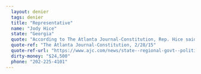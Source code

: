 ```yaml
---
  layout: denier
  tags: denier
  title: "Representative"
  name: "Jody Hice"
  state: "Georgia"
  quote: "According to The Atlanta Journal-Constitution, Rep. Hice said in a prepared statement: \"It is a shame that because a scientist has reached a different conclusion on climate science than the liberal elite that the integrity of her research would be called into question.\""
  quote-ref: "The Atlanta Journal-Constitution, 2/28/15"
  quote-ref-url: "https://www.ajc.com/news/state--regional-govt--politics/democrat-investigates-tech-professor-who-bucks-climate-trend/UG3s6ZxXnCt79D9H9uZL6I/"
  dirty-money: "$24,500"
  phone: "202-225-4101"
---
```

